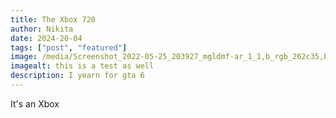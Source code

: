 ```yaml
---
title: The Xbox 720
author: Nikita
date: 2024-20-04
tags: ["post", "featured"]
image: /media/Screenshot_2022-05-25_203927_mgldmf-ar_1_1,b_rgb_262c35,bo_5px_solid_rgb_000000,c_fill,g_auto,r_max,w_1000.jpg
imagealt: this is a test as well
description: I yearn for gta 6
---
```


It's an Xbox
